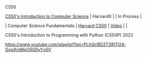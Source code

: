 CS50

[CS50's Introduction to Computer Science](https://www.edx.org/es/course/cs50s-introduction-to-computer-science) | HarvardX | | In Process | 

| Computer Science Fundamentals   | [Harvard CS50](./CS50/README.md) | [Video](https://www.youtube.com/playlist?list=PLhQjrBD2T382_R182iC2gNZI9HzWFMC_8) | |

CS50's Introduction to Programming with Python (CS50P) 2022

https://www.youtube.com/playlist?list=PLhQjrBD2T3817j24-GogXmWqO5Q5vYy0V
